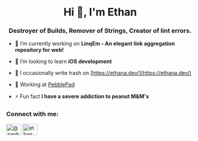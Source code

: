 <h1 align="center">Hi 👋, I'm Ethan</h1>
<h3 align="center">Destroyer of Builds, Remover of Strings, Creator of lint errors.</h3>

- 🔭 I’m currently working on **LinqEm - An elegant link aggregation repository for web!**

- 🌱 I’m looking to learn **iOS development**

- 📝 I occasionally write trash on [https://ethana.dev/](https://ethana.dev/)

- 📄 Working at [PebblePad](https://www.pebblepad.co.uk/)

- ⚡ Fun fact **I have a severe addiction to peanut M&M's**

<h3 align="left">Connect with me:</h3>
<p align="left">
<a href="https://dev.to/@zaphod" target="blank"><img align="center" src="https://cdn.jsdelivr.net/npm/simple-icons@3.0.1/icons/dev-dot-to.svg" alt="@zaphod" height="30" width="40" /></a>
<a href="https://twitter.com/ethan_ando" target="blank"><img align="center" src="https://cdn.jsdelivr.net/npm/simple-icons@3.0.1/icons/twitter.svg" alt="ethan_ando" height="30" width="40" /></a>
</p>
